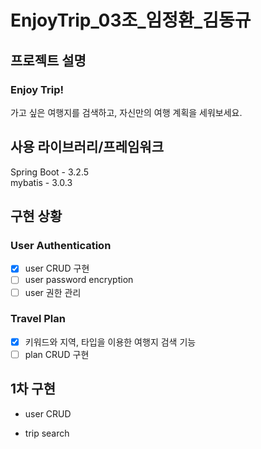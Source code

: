 # EnjoyTrip_03조_임정환_김동규


## 프로젝트 설명
### Enjoy Trip!
가고 싶은 여행지를 검색하고, 자신만의 여행 계획을 세워보세요.  



## 사용 라이브러리/프레임워크
Spring Boot - 3.2.5  
mybatis - 3.0.3  



## 구현 상황
### User Authentication
- [X] user CRUD 구현
- [ ] user password encryption
- [ ] user 권한 관리
### Travel Plan
- [X] 키워드와 지역, 타입을 이용한 여행지 검색 기능
- [ ] plan CRUD 구현

## 1차 구현
- user CRUD

- trip search


## 